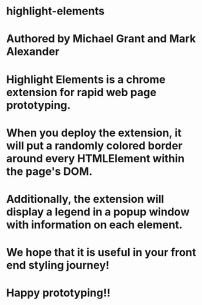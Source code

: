 # highlight-elements
#
# Authored by Michael Grant and Mark Alexander
#
# Highlight Elements is a chrome extension for rapid web page prototyping.
# When you deploy the extension, it will put a randomly colored border around every HTMLElement within the page's DOM.
# Additionally, the extension will display a legend in a popup window with information on each element.
# We hope that it is useful in your front end styling journey!
# Happy prototyping!!

